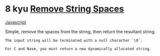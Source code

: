 # 8 kyu [Remove String Spaces](https://www.codewars.com/kata/57eae20f5500ad98e50002c5)

<!-- START LANGUAGE_LINKS -->

[Javascript](./javascript.js)

<!-- END LANGUAGE_LINKS -->

Simple, remove the spaces from the string, then return the resultant string.

~~~if:bf
The input string will be terminated with a null character `\0`.
~~~
~~~if:c,nasm
For C and Nasm, you must return a new dynamically allocated string.
~~~
